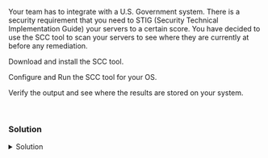 Your team has to integrate with a U.S. Government system. There is a security requirement that you need to STIG (Security Technical Implementation Guide) your servers to a certain score. You have decided to use the SCC tool to scan your servers to see where they are currently at before any remediation.

Download and install the SCC tool.

Configure and Run the SCC tool for your OS.

Verify the output and see where the results are stored on your system.

<br>

### Solution
<details>
<summary>Solution</summary>
Create a directory to facilitate your work.

```plain
mkdir /root/scc
cd /root/scc
```{{exec}}

Download the SCC tool from the Govenment site.

```plain
wget https://dl.dod.cyber.mil/wp-content/uploads/stigs/zip/scc-5.10_ubuntu18_ubuntu20_amd64_bundle.zip -O scc-5.10_ubuntu18_ubuntu20_amd64_bundle.zip
```{{exec}}

Unzip the scc tool.

```plain
unzip scc-5.10_ubuntu18_ubuntu20_amd64_bundle.zip
```{{exec}}

Change to the correct unzipped directory.

```plain
cd /root/scc/scc-5.10_ubuntu18_amd64/
```{{exec}}

Install the package with the dpkg installer.

```plain
dpkg -i scc-5.10.ubuntu.18_amd64.deb
```{{exec}}

Watch installer. Where does it say that the package has been installed?

Change directories to where the SCC tool is intalled.

```plain
cd /opt/scc
```{{exec}}

Configure and run the SCC command line scanner tool (cscc)

```plain
/opt/scc/cscc --config
```{{exec}}

Look at the menu and Acknowledge the change log by hitting Enter key.

Select Option 1: Configure SCAP content.

Use the numbers to deselect 1 and 3, so you only have "Canonical_Ubuntu_20-04_LTS_STI" selected.

Hit 0 and Enter to return to the main menu.

Hit 6 to enter Configuration Options.

Hit 1 to enter Scanning Options

Turn on option 1, "Run all SCAP content regardless of applicability"

Hit 0 and Enter to return to the previous.

Hit 0 and Enter to return to the main menu.

Hit 9 to scan and exit the tool
	
    This may take up to 5 minutes
	
    Watch the scan to see what it is doing.

When the scan completes, what is the score that you have?

What is the output directory of the Reports?

You are ready to head to the next part of the lab.

</details>

